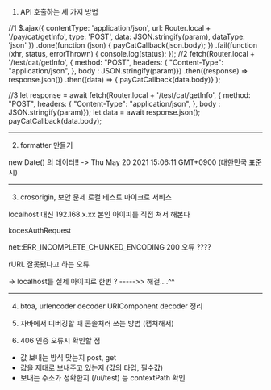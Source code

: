 
1. API 호출하는 세 가지 방법

//1
$.ajax({
                contentType: 'application/json',
                url: Router.local + '/pay/cat/getInfo',
                type: 'POST',
                data: JSON.stringify(param),
                dataType: 'json'
            })
            .done(function (json) {
                payCatCallback(json.body);
            })
            .fail(function (xhr, status, errorThrown) {
                console.log(status);
            });
//2
            fetch(Router.local + '/test/cat/getInfo', {
                method: "POST",
                headers: {
                    "Content-Type": "application/json",
                },
                body : JSON.stringify(param)})
            .then((response) =>  response.json())
            .then((data) => { payCatCallback(data.body)} );

//3
            let response = await fetch(Router.local + '/test/cat/getInfo', {
                    method: "POST",
                    headers: {
                        "Content-Type": "application/json",
                    },
                    body : JSON.stringify(param)});
            let data = await response.json();
            payCatCallback(data.body);


---

2. formatter 만들기

new Date() 의 데이터!! -> Thu May 20 2021 15:06:11 GMT+0900 (대한민국 표준시)

----


3. crosorigin, 보안 문제 로컬 테스트 마이크로 서비스

localhost 대신 192.168.x.xx 본인 아이피를 직접 쳐서 해본다

kocesAuthRequest

net::ERR_INCOMPLETE_CHUNKED_ENCODING 200 오류 ????

rURL 잘못됐다고 하는 오류

-> localhost를 실제 아이피로 한번 ? ----->> 해결....^^


---

4. btoa, urlencoder decoder URIComponent decoder 정리


5. 자바에서 디버깅할 때 콘솔처러 쓰는 방법 (캡쳐해서)


6. 406 인증 오류시 확인할 점
- 값 보내는 방식 맞는지 post, get
- 값을 제대로 보내주고 있는지 (값의 타입, 필수값)
- 보내는 주소가 정확한지 (/ui/test) 등 contextPath 확인

